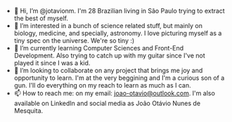- 👋 Hi, I’m @jotavionm. I'm 28 Brazilian living in São Paulo trying to extract the best of myself.
- 👀 I’m interested in a bunch of science related stuff, but mainly on biology, medicine, and specially, astronomy. I love picturing myself as a tiny spec on the universe. We're so tiny :) 
- 🌱 I’m currently learning Computer Sciences and Front-End Development. Also trying to catch up with my guitar since I've not played it since I was a kid.
- 💞️ I’m looking to collaborate on any project that brings me joy and opportunity to learn. I'm at the very beggining and I'm a curious son of a gun. I'll do everything on my reach to learn as much as I can. 
- 📫 How to reach me: on my email: joao-otavio@outlook.com. I'm also available on LinkedIn and social media as João Otávio Nunes de Mesquita.

<!---
jotavionm/jotavionm is a ✨ special ✨ repository because its `README.md` (this file) appears on your GitHub profile.
You can click the Preview link to take a look at your changes.
--->
